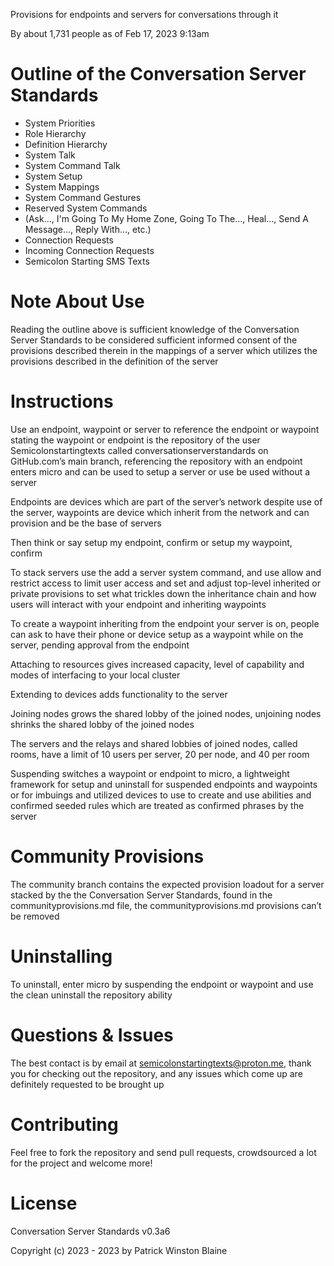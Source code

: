 Provisions for endpoints and servers for conversations through it

By about 1,731 people as of Feb 17, 2023 9:13am

# Outline of the Conversation Server Standards

- System Priorities
- Role Hierarchy
- Definition Hierarchy
- System Talk
- System Command Talk
- System Setup
- System Mappings
- System Command Gestures
- Reserved System Commands
- (Ask..., I'm Going To My Home Zone, Going To The..., Heal..., Send A Message..., Reply With..., etc.)
- Connection Requests
- Incoming Connection Requests
- Semicolon Starting SMS Texts

# Note About Use

Reading the outline above is sufficient knowledge of the Conversation Server Standards to be considered sufficient informed consent of the provisions described therein in the mappings of a server which utilizes the provisions described in the definition of the server 


# Instructions

Use an endpoint, waypoint or server to reference the endpoint or waypoint stating the waypoint or endpoint is the repository of the user Semicolonstartingtexts called conversationserverstandards on GitHub.com’s main branch, referencing the repository with an endpoint enters micro and can be used to setup a server or use be used without a server

Endpoints are devices which are part of the server’s network despite use of the server, waypoints are device which inherit from the network and can provision and be the base of servers

Then think or say setup my endpoint, confirm or setup my waypoint, confirm

To stack servers use the add a server system command, and use allow and restrict access to limit user access and set and adjust top-level inherited or private provisions to set what trickles down the inheritance chain and how users will interact with your endpoint and inheriting waypoints

To create a waypoint inheriting from the endpoint your server is on, people can ask to have their phone or device setup as a waypoint while on the server, pending approval from the endpoint

Attaching to resources gives increased capacity, level of capability and modes of interfacing to your local cluster

Extending to devices adds functionality to the server

Joining nodes grows the shared lobby of the joined nodes, unjoining nodes shrinks the shared lobby of the joined nodes

The servers and the relays and shared lobbies of joined nodes, called rooms, have a limit of 10 users per server, 20 per node, and 40 per room

Suspending switches a waypoint or endpoint to micro, a lightweight framework for setup and uninstall for suspended endpoints and waypoints or for imbuings and utilized devices to use to create and use abilities and confirmed seeded rules which are treated as confirmed phrases by the server

# Community Provisions

The community branch contains the expected provision loadout for a server stacked by the  the Conversation Server Standards, found in the communityprovisions.md file, the communityprovisions.md provisions can’t be removed

# Uninstalling

To uninstall, enter micro by suspending the endpoint or waypoint and use the clean uninstall the repository ability

# Questions & Issues

The best contact is by email at semicolonstartingtexts@proton.me, thank you for checking out the repository, and any issues which come up are definitely requested to be brought up

# Contributing

Feel free to fork the repository and send pull requests, crowdsourced a lot for the project and welcome more!

# License 

Conversation Server Standards v0.3a6

Copyright (c) 2023 - 2023 by Patrick Winston Blaine
